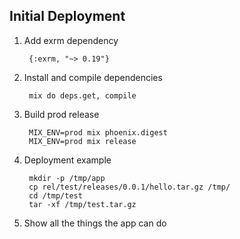 ## Initial Deployment

1. Add exrm dependency

        {:exrm, "~> 0.19"}

1. Install and compile dependencies

        mix do deps.get, compile

1. Build prod release

        MIX_ENV=prod mix phoenix.digest
        MIX_ENV=prod mix release

1. Deployment example

        mkdir -p /tmp/app
        cp rel/test/releases/0.0.1/hello.tar.gz /tmp/
        cd /tmp/test
        tar -xf /tmp/test.tar.gz

1. Show all the things the app can do

